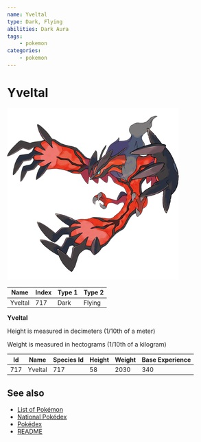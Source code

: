 ```yaml
---
name: Yveltal
type: Dark, Flying
abilities: Dark Aura
tags:
    - pokemon
categories:
    - pokemon
---
```


# Yveltal


![Yveltal](images/717.png)

| **Name** | **Index** | **Type 1** | **Type 2** |
|----|----|----|----|
| Yveltal | 717 | Dark | Flying  |

**Yveltal** 


Height is measured in decimeters (1/10th of a meter)

Weight is measured in hectograms (1/10th of a kilogram)

| **Id** | **Name** | **Species Id** | **Height** | **Weight** | **Base Experience** |
|--------|----------|----------------|------------|------------|---------------------|
| 717 | Yveltal | 717 | 58 | 2030 | 340 |


## See also

- [List of Pokémon](../pokemon.md)
- [National Pokédex](../national_pokedex.md)
- [Pokédex](../pokedex.md)
- [README](../README.md)
